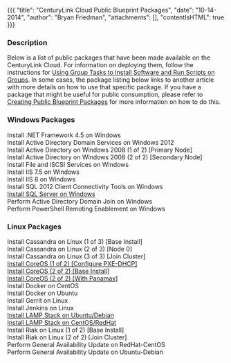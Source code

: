 {{{
  "title": "CenturyLink Cloud Public Blueprint Packages",
  "date": "10-14-2014",
  "author": "Bryan Friedman",
  "attachments": [],
  "contentIsHTML": true
}}}

<h3>Description</h3>
<p>Below is a list of public packages that have been made available on the CenturyLink Cloud. For information on deploying them, follow the instructions for <a href="https://t3n.zendesk.com/entries/21807618-Using-Group-Tasks-to-Install-Software-and-Run-Scripts-on-Groups"
  target="_blank">Using Group Tasks to Install Software and Run Scripts on Groups</a>. In some cases, the package listing below links to another article with more details on how to use that specific package. If you have a package that might be useful
  for public consumption, please refer to <a href="https://t3n.zendesk.com/entries/56566304-Creating-Public-Blueprint-Packages" target="_blank">Creating Public Blueprint Packages</a>&nbsp;for more information on how to do this.</p>
<h3>Windows Packages</h3>
<p>Install .NET Framework 4.5 on Windows
  <br />Install Active Directory Domain Services on Windows 2012
  <br />Install Active Directory on Windows 2008 (1 of 2) [Primary Node]
  <br />Install Active Directory on Windows 2008 (2 of 2) [Secondary Node]
  <br />Install File and iSCSI Services on Windows
  <br />Install IIS 7.5 on Windows
  <br />Install IIS 8 on Windows
  <br />Install SQL 2012 Client Connectivity Tools on Windows
  <br /><a href="https://t3n.zendesk.com/entries/44619824-Deploy-Microsoft-SQL-Server-using-Blueprint">Install SQL Server on Windows</a>
  <br />Perform Active Directory Domain Join on Windows
  <br />Perform PowerShell Remoting Enablement on Windows</p>
<h3>Linux Packages</h3>
<p>Install Cassandra on Linux (1 of 3) [Base Install]
  <br />Install Cassandra on Linux (2 of 3) [Node 0]
  <br />Install Cassandra on Linux (3 of 3) [Join Cluster]
  <br /><a href="https://t3n.zendesk.com/entries/47064274-Building-CoreOS-Server-Cluster-on-the-CenturyLink-Cloud" target="_blank">Install CoreOS (1 of 2) [Configure PXE-DHCP]</a>
  <br /><a href="https://t3n.zendesk.com/entries/47064274-Building-CoreOS-Server-Cluster-on-the-CenturyLink-Cloud" target="_blank">Install CoreOS (2 of 2) [Base Install]</a>
  <br /><a href="https://t3n.zendesk.com/entries/47064274-Building-CoreOS-Server-Cluster-on-the-CenturyLink-Cloud" target="_blank">Install CoreOS (2 of 2) [With Panamax]</a>
  <br /><a target="_blank">Install Docker on CentOS</a>
  <br /><a target="_blank">Install Docker on Ubuntu</a>
  <br />Install Gerrit on Linux
  <br />Install Jenkins on Linux
  <br /><a href="https://t3n.zendesk.com/entries/57688290-Installing-LAMP-Stack-on-CenturyLink-Cloud-Servers" target="_blank">Install LAMP Stack on Ubuntu/Debian</a>
  <br /><a href="https://t3n.zendesk.com/entries/57688290-Installing-LAMP-Stack-on-CenturyLink-Cloud-Servers" target="_blank">Install LAMP Stack on CentOS/RedHat</a>
  <br />Install Riak on Linux (1 of 2) [Base Install]
  <br />Install Riak on Linux (2 of 2) [Join Cluster]
  <br />Perform General Availability Update on RedHat-CentOS
  <br />Perform General Availability Update on Ubuntu-Debian&nbsp;</p>